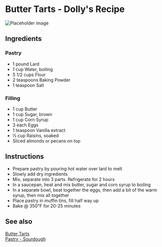 # Butter Tarts - Dolly's Recipe

![Placeholder image](https://via.placeholder.com/150)

## Ingredients

### Pastry

- 1 pound Lard
- 1 cup Water, boiling
- 5 1/2 cups Flour
- 2 teaspoons Baking Powder
- 1 teaspoon Salt

### Filling

- 1 cup Butter
- 1 cup Sugar, brown
- 1 cup Corn Syrup
- 3 each Eggs
- 1 teaspoon Vanilla extract
- ½ cup Raisins, soaked
- Sliced almonds or pecans on top

## Instructions

- Prepare pastry by pouring hot water over lard to melt
- Slowly add dry ingredients
- Mix, separate into 3 parts. Refrigerate for 2 hours
- In a saucepan, heat and mix butter, sugar and corn syrup to boiling
- In a separate bowl, beat together the eggs, then add a bit of the warm syrup, then mix all together
- Place pastry in muffin tins, fill half way up
- Bake @ 350℉ for 20-25 minutes

## See also  

[Butter Tarts](ButterTarts)  
[Pastry - Sourdough](Pastry-Sourdough)  

<!-- 
Notes

20240204: Make first batch. 215g light brown sugar, 17g blackstrap, 335g corn syrup.  

20240201: Received from Daisy Leslie.


 -->
